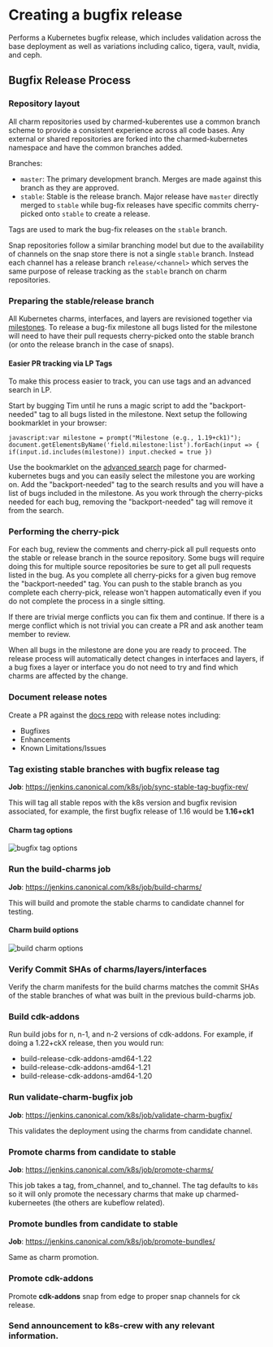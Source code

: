 # Creating a bugfix release
Performs a Kubernetes bugfix release, which includes validation across the base
deployment as well as variations including calico, tigera, vault, nvidia, and
ceph.

## Bugfix Release Process

### Repository layout

All charm repositories used by charmed-kuberentes use a common branch scheme to provide a
consistent experience across all code bases. Any external or shared repositories are forked
into the charmed-kubernetes namespace and have the common branches added.

Branches:
 * `master`: The primary development branch. Merges are made against this branch as they are
   approved.
 * `stable`: Stable is the release branch. Major release have `master` directly merged to
   `stable` while bug-fix releases have specific commits cherry-picked onto `stable` to create a
   release.

Tags are used to mark the bug-fix releases on the `stable` branch.

Snap repositories follow a similar branching model but due to the availability of channels on
the snap store there is not a single `stable` branch. Instead each channel has a release branch
`release/<channel>` which serves the same purpose of release tracking as the `stable` branch on
charm repositories.

### Preparing the stable/release branch

All Kubernetes charms, interfaces, and layers are revisioned together via
[milestones][milestones]. To release a bug-fix milestone all bugs listed for the milestone
will need to have their pull requests cherry-picked onto the stable branch (or onto the
release branch in the case of snaps). 

#### Easier PR tracking via LP Tags

To make this process easier to track, you can use tags and an advanced search in LP.

Start by bugging Tim until he runs a magic script to add the "backport-needed" tag to all bugs
listed in the milestone. Next setup the following bookmarklet in your browser:

```
javascript:var milestone = prompt("Milestone (e.g., 1.19+ck1)"); document.getElementsByName('field.milestone:list').forEach(input => { if(input.id.includes(milestone)) input.checked = true })
```

Use the bookmarklet on the [advanced search][advanced-search] page for charmed-kubernetes
bugs and you can easily select the milestone you are working on. Add the "backport-needed"
tag to the search results and you will have a list of bugs included in the milestone. As you
work through the cherry-picks needed for each bug, removing the "backport-needed" tag will
remove it from the search.

### Performing the cherry-pick

For each bug, review the comments and cherry-pick all pull requests onto the stable or
release branch in the source repository. Some bugs will require doing this for multiple
source repositories be sure to get all pull requests listed in the bug. As you complete all
cherry-picks for a given bug remove the "backport-needed" tag. You can push to the stable
branch as you complete each cherry-pick, release won't happen automatically even if you do
not complete the process in a single sitting.

If there are trivial merge conflicts you can fix them and continue. If there is a merge
conflict which is not trivial you can create a PR and ask another team member to review.

When all bugs in the milestone are done you are ready to proceed. The release process will
automatically detect changes in interfaces and layers, if a bug fixes a layer or interface
you do not need to try and find which charms are affected by the change.

### Document release notes

Create a PR against the [docs repo][] with release notes including:

- Bugfixes
- Enhancements
- Known Limitations/Issues

[docs repo]: https://github.com/charmed-kubernetes/kubernetes-docs

### Tag existing stable branches with bugfix release tag

**Job**: https://jenkins.canonical.com/k8s/job/sync-stable-tag-bugfix-rev/

This will tag all stable repos with the k8s version and bugfix revision
associated, for example, the first bugfix release of 1.16 would be
**1.16+ck1**

#### Charm tag options

![bugfix tag options](bugfix-tag-options.png)

### Run the **build-charms** job

**Job**: https://jenkins.canonical.com/k8s/job/build-charms/

This will build and promote the stable charms to candidate channel for testing.

#### Charm build options

![build charm options](bugfix-options.png)

### Verify Commit SHAs of charms/layers/interfaces

Verify the charm manifests for the build charms matches the commit SHAs of
the stable branches of what was built in the previous build-charms job.

### Build cdk-addons

Run build jobs for n, n-1, and n-2 versions of cdk-addons. For example, if
doing a 1.22+ckX release, then you would run:

* build-release-cdk-addons-amd64-1.22
* build-release-cdk-addons-amd64-1.21
* build-release-cdk-addons-amd64-1.20

### Run **validate-charm-bugfix** job

**Job**: https://jenkins.canonical.com/k8s/job/validate-charm-bugfix/

This validates the deployment using the charms from candidate channel.

### Promote charms from **candidate** to **stable**

**Job**: https://jenkins.canonical.com/k8s/job/promote-charms/

This job takes a tag, from_channel, and to_channel. The tag defaults to `k8s` so
it will only promote the necessary charms that make up charmed-kuberneetes (the
others are kubeflow related).

### Promote bundles from **candidate** to **stable**

**Job**: https://jenkins.canonical.com/k8s/job/promote-bundles/

Same as charm promotion.

### Promote cdk-addons

Promote **cdk-addons** snap from edge to proper snap channels for ck release.

### Send announcement to k8s-crew with any relevant information.

[milestones]: https://launchpad.net/charmed-kubernetes/+milestones
[advanced-search]: https://bugs.launchpad.net/charmed-kubernetes/+bugs?advanced=1
